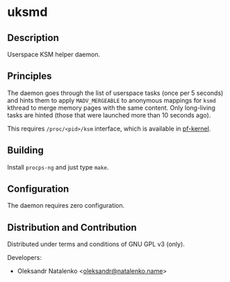 uksmd
=====

Description
-----------

Userspace KSM helper daemon.

Principles
----------

The daemon goes through the list of userspace tasks (once per 5 seconds) and hints them to apply `MADV_MERGEABLE` to anonymous mappings for `ksmd` kthread to merge memory pages with the same content. Only long-living tasks are hinted (those that were launched more than 10 seconds ago).

This requires `/proc/<pid>/ksm` interface, which is available in [pf-kernel](https://gitlab.com/post-factum/pf-kernel/).

Building
--------

Install `procps-ng` and just type `make`.

Configuration
-------------

The daemon requires zero configuration.

Distribution and Contribution
-----------------------------

Distributed under terms and conditions of GNU GPL v3 (only).

Developers:

* Oleksandr Natalenko &lt;oleksandr@natalenko.name&gt;
